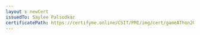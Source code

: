 ```yaml
--- 
layout : newCert 
issuedTo: Saylee Palsodkar 
certificatePath: https://certifyme.online/CSIT/PMI/img/cert/gameAThon2021/SayleePalsodkar_fc60c.png
--- 
```

